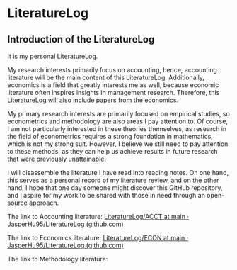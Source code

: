 # LiteratureLog

## Introduction of the LiteratureLog

It is my personal LiteratureLog.



My research interests primarily focus on accounting, hence, accounting literature will be the main content of this LiteratureLog. Additionally, economics is a field that greatly interests me as well, because economic literature often inspires insights in management research. Therefore, this LiteratureLog will also include papers from the economics.



My primary research interests are primarily focused on empirical studies, so econometrics and methodology are also areas I pay attention to. Of course, I am not particularly interested in these theories themselves, as research in the field of econometrics requires a strong foundation in mathematics, which is not my strong suit. However, I believe we still need to pay attention to these methods, as they can help us achieve results in future research that were previously unattainable.



I will disassemble the literature I have read into reading notes. On one hand, this serves as a personal record of my literature review, and on the other hand, I hope that one day someone might discover this GitHub repository, and I aspire for my work to be shared with those in need through an open-source approach.



The link to Accounting literature: [LiteratureLog/ACCT at main · JasperHu95/LiteratureLog (github.com)](https://github.com/JasperHu95/LiteratureLog/tree/main/ACCT)



The link to Economics literature: [LiteratureLog/ECON at main · JasperHu95/LiteratureLog (github.com)](https://github.com/JasperHu95/LiteratureLog/tree/main/ECON)



The link to Methodology literature: 

